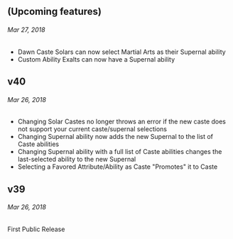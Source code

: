 ## (Upcoming features)
###### *Mar 27, 2018*
- Dawn Caste Solars can now select Martial Arts as their Supernal ability
- Custom Ability Exalts can now have a Supernal ability

## v40
###### *Mar 26, 2018*
- Changing Solar Castes no longer throws an error if the new caste does not support your current caste/supernal selections
- Changing Supernal ability now adds the new Supernal to the list of Caste abilities
- Changing Supernal ability with a full list of Caste abilities changes the last-selected ability to the new Supernal
- Selecting a Favored Attribute/Ability as Caste "Promotes" it to Caste

## v39
###### *Mar 26, 2018*
First Public Release
